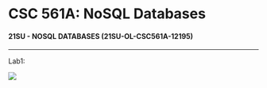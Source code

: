 # CSC 561A: NoSQL Databases

#### 21SU - NOSQL DATABASES (21SU-OL-CSC561A-12195)

---

Lab1:

<img src="https://csc570e.uis.edu/api/badges/CSC561A-420215/scrah2/status.svg?branch=master">

